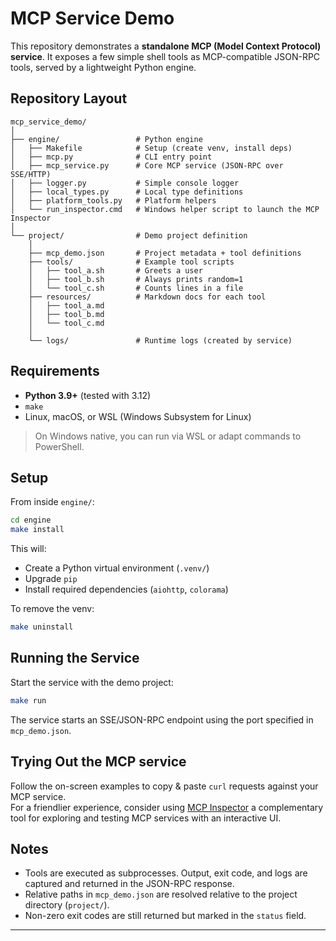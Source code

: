 # MCP Service Demo

This repository demonstrates a **standalone MCP (Model Context Protocol) service**.
It exposes a few simple shell tools as MCP-compatible JSON-RPC tools, served by a lightweight Python engine.

## Repository Layout

```
mcp_service_demo/
│ 
├── engine/                 # Python engine
│   ├── Makefile            # Setup (create venv, install deps)
│   ├── mcp.py              # CLI entry point
│   ├── mcp_service.py      # Core MCP service (JSON-RPC over SSE/HTTP)
│   ├── logger.py           # Simple console logger
│   ├── local_types.py      # Local type definitions
│   ├── platform_tools.py   # Platform helpers
│   └── run_inspector.cmd   # Windows helper script to launch the MCP Inspector
│
└── project/                # Demo project definition
    │
    ├── mcp_demo.json       # Project metadata + tool definitions
    ├── tools/              # Example tool scripts
    │   ├── tool_a.sh       # Greets a user
    │   ├── tool_b.sh       # Always prints random=1
    │   └── tool_c.sh       # Counts lines in a file
    ├── resources/          # Markdown docs for each tool
    │   ├── tool_a.md
    │   ├── tool_b.md
    │   └── tool_c.md
    │
    └── logs/               # Runtime logs (created by service)
```

## Requirements

- **Python 3.9+** (tested with 3.12)
- `make`
- Linux, macOS, or WSL (Windows Subsystem for Linux)

> On Windows native, you can run via WSL or adapt commands to PowerShell.

## Setup

From inside `engine/`:

```bash
cd engine
make install
```

This will:

- Create a Python virtual environment (`.venv/`)
- Upgrade `pip`
- Install required dependencies (`aiohttp`, `colorama`)

To remove the venv:

```bash
make uninstall
```

## Running the Service

Start the service with the demo project:

```bash
make run
```

The service starts an SSE/JSON-RPC endpoint using the port specified in `mcp_demo.json`.

## Trying Out the MCP service

Follow the on-screen examples to copy & paste `curl` requests against your MCP service.  
For a friendlier experience, consider using [MCP Inspector](https://github.com/modelcontextprotocol/inspector) a
complementary tool for exploring and testing MCP services with an interactive UI.

## Notes

- Tools are executed as subprocesses. Output, exit code, and logs are captured and returned in the JSON-RPC response.
- Relative paths in `mcp_demo.json` are resolved relative to the project directory (`project/`).
- Non-zero exit codes are still returned but marked in the `status` field.

---
